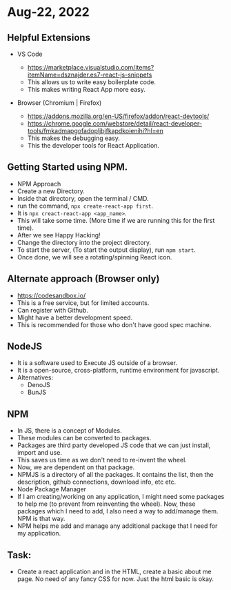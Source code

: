 # Aug-22, 2022

## Helpful Extensions
- VS Code
  - https://marketplace.visualstudio.com/items?itemName=dsznajder.es7-react-js-snippets
  - This allows us to write easy boilerplate code.
  - This makes writing React App more easy.

- Browser (Chromium | Firefox)
  - https://addons.mozilla.org/en-US/firefox/addon/react-devtools/
  - https://chrome.google.com/webstore/detail/react-developer-tools/fmkadmapgofadopljbjfkapdkoienihi?hl=en
  - This makes the debugging easy.
  - This the developer tools for React Application.


## Getting Started using NPM.
- NPM Approach
- Create a new Directory.
- Inside that directory, open the terminal / CMD.
- run the command, `npx create-react-app first`.
- It is `npx creact-react-app <app_name>`.
- This will take some time. (More time if we are running this for the first time).
- After we see Happy Hacking!
- Change the directory into the project directory.
- To start the server, (To start the output display), run `npm start`.
- Once done, we will see a rotating/spinning React icon.

## Alternate approach (Browser only)
- https://codesandbox.io/
- This is a free service, but for limited accounts.
- Can register with Github.
- Might have a better development speed.
- This is recommended for those who don't have good spec machine.


## NodeJS
- It is a software used to Execute JS outside of a browser.
- It is a open-source, cross-platform, runtime environment for javascript.
- Alternatives:
  - DenoJS
  - BunJS

## NPM
- In JS, there is a concept of Modules.
- These modules can be converted to packages.
- Packages are third party developed JS code that we can just install, import and use.
- This saves us time as we don't need to re-invent the wheel.
- Now, we are dependent on that package.
- NPMJS is a directory of all the packages. It contains the list, then the description, github connections, download info, etc etc.
- Node Package Manager
- If I am creating/working on any application, I might need some packages to help me (to prevent from reinventing the wheel). Now, these packages which I need to add, I also need a way to add/manage them. NPM is that way.
- NPM helps me add and manage any additional package that I need for my application.

## Task:
- Create a react application and in the HTML, create a basic about me page. No need of any fancy CSS for now. Just the html basic is okay.
